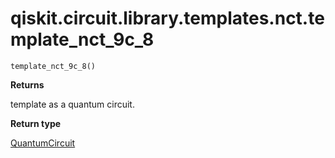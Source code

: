 # qiskit.circuit.library.templates.nct.template\_nct\_9c\_8

<span id="undefined" />

`template_nct_9c_8()`

**Returns**

template as a quantum circuit.

**Return type**

[QuantumCircuit](qiskit.circuit.QuantumCircuit#qiskit.circuit.QuantumCircuit "qiskit.circuit.QuantumCircuit")

